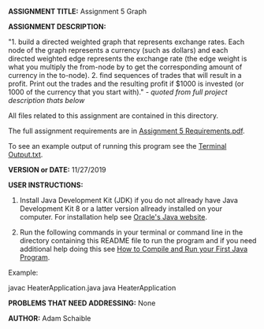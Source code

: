 **ASSIGNMENT TITLE:** Assignment 5 Graph

**ASSIGNMENT DESCRIPTION:**

"1. build a directed weighted graph that represents exchange rates. Each node of the graph represents a currency (such as dollars) and each directed weighted edge represents the exchange rate (the edge weight is what you multiply the from-node by to get the corresponding amount of currency in the to-node). 
2. find sequences of trades that will result in a profit. Print out the trades and the resulting profit if $1000 is invested (or 1000 of the currency that you start with)." *- quoted from full project description thats below*

All files related to this assignment are contained in this directory.

The full assignment requirements are in [Assignment 5 Requirements.pdf](https://github.com/AdamSchaible/MSU_Denver/blob/master/CS%204050%20Algorithms%20%26%20Algorithm%20Analysis%20(Fall%202019)/Assignment%205%20-%20%20Graph/Assignment%205%20Requirements.pdf).

To see an example output of running this program see the [Terminal Output.txt](https://github.com/AdamSchaible/MSU_Denver/blob/master/CS%204050%20Algorithms%20%26%20Algorithm%20Analysis%20(Fall%202019)/Assignment%205%20-%20%20Graph/Terminal%20Output.txt).

**VERSION or DATE:** 11/27/2019

**USER INSTRUCTIONS:** 

1) Install Java Development Kit (JDK) if you do not allready have Java Development Kit 8 or a latter version allready installed on your computer. For installation help see [Oracle's Java website](https://www.oracle.com/java/technologies/javase-downloads.html).

2) Run the following commands in your terminal or command line in the directory containing this README file to run the program and if you need additional help doing this see [How to Compile and Run your First Java Program](https://beginnersbook.com/2013/05/first-java-program/).

Example:

javac HeaterApplication.java
java HeaterApplication

**PROBLEMS THAT NEED ADDRESSING:** None

**AUTHOR:** Adam Schaible